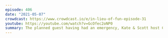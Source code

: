 ```yaml
---
episode: 406
date: "2021-05-07"
crowdcast: https://www.crowdcast.io/e/in-lieu-of-fun-episode-31
youtube: https://youtube.com/watch?v=GcOfec2oNP0
summary: The planned guest having had an emergency, Kate & Scott host Cheese Night 🧀
---
```

